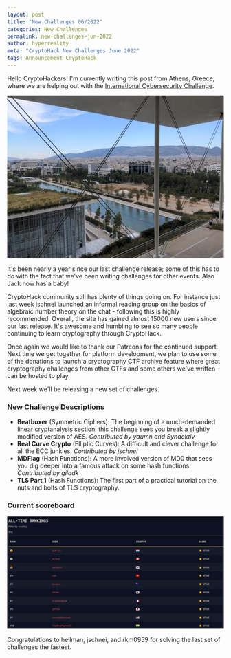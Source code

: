 ```yaml
---
layout: post
title: "New Challenges 06/2022"
categories: New Challenges
permalink: new-challenges-jun-2022
author: hyperreality
meta: "CryptoHack New Challenges June 2022"
tags: Announcement CryptoHack
---
```


Hello CryptoHackers! I'm currently writing this post from Athens, Greece, where we are helping out with the [International Cybersecurity Challenge](https://ecsc.eu/icc/).

![Athens Photo](/assets/images/athensicc.png)

It's been nearly a year since our last challenge release; some of this has to do with the fact that we've been writing challenges for other events. Also Jack now has a baby!

CryptoHack community still has plenty of things going on. For instance just last week jschnei launched an informal reading group on the basics of algebraic number theory on the chat - following this is highly recommended. Overall, the site has gained almost 15000 new users since our last release. It's awesome and humbling to see so many people continuing to learn cryptography through CryptoHack.

Once again we would like to thank our Patreons for the continued support. Next time we get together for platform development, we plan to use some of the donations to launch a cryptography CTF archive feature where great cryptography challenges from other CTFs and some others we've written can be hosted to play.

Next week we'll be releasing a new set of challenges.

### New Challenge Descriptions

- **Beatboxer** (Symmetric Ciphers): The beginning of a much-demanded linear cryptanalysis section, this challenge sees you break a slightly modified version of AES. _Contributed by yaumn and Synacktiv_
- **Real Curve Crypto** (Elliptic Curves): A difficult and clever challenge for all the ECC junkies. _Contributed by jschnei_
- **MDFlag** (Hash Functions): A more involved version of MD0 that sees you dig deeper into a famous attack on some hash functions. _Contributed by giladk_
- **TLS Part 1** (Hash Functions): The first part of a practical tutorial on the nuts and bolts of TLS cryptography. 

### Current scoreboard

![CryptoHack Scoreboard 2022/06](/assets/images/scoreboard_202206.png)

Congratulations to hellman, jschnei, and rkm0959 for solving the last set of challenges the fastest.


